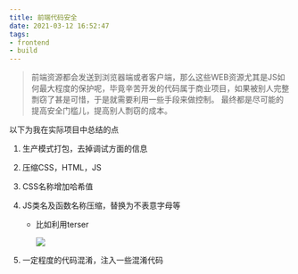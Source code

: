```yaml
---
title: 前端代码安全
date: 2021-03-12 16:52:47
tags:
- frontend
- build
---
```

> 前端资源都会发送到浏览器端或者客户端，那么这些WEB资源尤其是JS如何最大程度的保护呢，毕竟辛苦开发的代码属于商业项目，如果被别人完整剽窃了甚是可惜，于是就需要利用一些手段来做控制。
> 最终都是尽可能的提高安全门槛儿，提高别人剽窃的成本。

以下为我在实际项目中总结的点

1. 生产模式打包，去掉调试方面的信息
2. 压缩CSS，HTML，JS
3. CSS名称增加哈希值
4. JS类名及函数名称压缩，替换为不表意字母等
   
   - 比如利用terser
   
     ![](https://static.1991421.cn/2021/2021-03-12-171756.jpeg)
5. 一定程度的代码混淆，注入一些混淆代码

